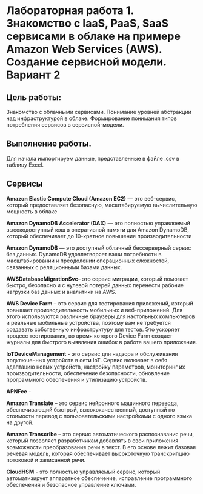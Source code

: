 # Лабораторная работа 1. Знакомство с IaaS, PaaS, SaaS сервисами в облаке на примере Amazon Web Services (AWS). Создание сервисной модели. Вариант 2
## Цель работы: 
Знакомство с облачными сервисами. Понимание уровней абстракции над инфраструктурой в облаке. Формирование понимания типов потребления сервисов в сервисной-модели.
## Выполнение работы.
Для начала импортируем данные, представленные в файле .csv в таблицу Excel. 

## Сервисы
**Amazon Elastic Compute Cloud (Amazon EC2)** — это веб-сервис, который предоставляет безопасную, масштабируемую вычислительную мощность в облаке 

**Amazon DynamoDB Accelerator (DAX)** — это полностью управляемый высокодоступный кэш в оперативной памяти для Amazon DynamoDB, который обеспечивает до 10-кратное повышение производительности

**Amazon DynamoDB** — это доступный облачный бессерверный сервис баз данных. DynamoDB удовлетворяет ваши потребности в масштабировании и преодолении операционных сложностей, связанных с реляционными базами данных.

**AWSDatabaseMigrationSvc**– это сервис миграции, который помогает быстро, безопасно и с нулевой потерей данных перенести рабочие нагрузки баз данных и аналитики на AWS.

**AWS Device Farm** – это сервис для тестирования приложений, который повышает производительность мобильных и веб-приложений. Для этого используются различные браузеры для настольных компьютеров и реальные мобильные устройства, поэтому вам не требуется создавать собственную инфраструктуру для тестов. Это ускоряет процесс тестирования, во время которого Device Farm создает журналы для быстрого выявления ошибок в работе вашего приложения.

**IoTDeviceManagement** - это сервис для надзора и обслуживания подключенных устройств в сети IoT. Сервис включает в себя адаптацию новых устройств, настройку параметров, мониторинг их производительности, обеспечение безопасности, обновление программного обеспечения и утилизацию устройств.

**APNFee** -

**Amazon Translate** – это сервис нейронного машинного перевода, обеспечивающий быстрый, высококачественный, доступный по стоимости перевод с пользовательскими настройками с одного языка на другой.

**Amazon Transcribe** – это сервис автоматического распознавания речи, который позволяет разработчикам добавлять в свои приложения возможности преобразования речи в текст. В его основе лежит базовая речевая модель, которая обеспечивает высокоточную транскрипцию потоковой и записанной речи. 

**CloudHSM** - это полностью управляемый сервис, который автоматизирует аппаратное обеспечение, исправление программного обеспечения и безопасное управление ключами.
